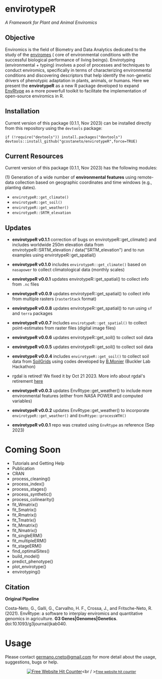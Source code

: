 # envirotypeR
*A Framework for Plant and Animal Enviromics*


## Objective

Enviromics is the field of Biometry and Data Analytics dedicated to the study of the [enviromes](https://en.wikipedia.org/wiki/Envirome) ( core of environmental conditions with the successful biological performance of living beings).
Envirotyping (environmental + typing) involves a pool of processes and techniques to conduct enviromics, specifically in terms of characterizing environmental conditions and discovering descriptors that help identify the non-genetic drivers of phenotypic adaptation in plants, animals, or humans. Here we present the **envirotypeR** as a new R package developed to expand [EnvRtype](https://github.com/allogamous/EnvRtype) as a more powerfull toolkit to facilitate the implementation of open-source enviromics in R.

## Installation 

Current version of this package (0.1.1, Nov 2023)  can be installed directly from this repository
using the `devtools` package:

```
if (!require("devtools")) install.packages("devtools")
devtools::install_github("gcostaneto/envirotypeR",force=TRUE)
```

## Current Resources

Current version of this package (0.1.1, Nov 2023) has the following modules: 

(1) Generation of a wide number of **environmental features** using remote-data collection based on geographic coordinates and time windows (e.g., planting dates).

* `envirotypeR::get_climate()`
* `envirotypeR::get_soil()`
* `envirotypeR::get_weather()`
* `envirotypeR::SRTM_elevation`

## Updates

* **envirotypeR v0.1.1**  correction of bugs on envirotypeR::get_climate() and includes worldwide 250m elevation data from envirotypeR::SRTM_elevation / data("SRTM_elevation") and to run examples using envirotypeR::get_spatial()
  
* **envirotypeR v0.1.0** includes `envirotypeR::get_climate()` based on `nasapower` to collect climatological data (monthly scales)
  
* **envirotypeR v0.0.1** updates envirotypeR::get_spatial() to collect info from `.nc` files
  
* **envirotypeR v0.0.9** updates envirotypeR::get_spatial() to collect info from multiple rasters (`rasterStack` format)
 
* **envirotypeR v0.0.8** updates envirotypeR::get_spatial() to run using `sf` and `terra` packages
  
* **envirotypeR v0.0.7** includes `envirotypeR::get_spatial()` to collect point-estimates from raster files (digital image files)
  
* **envirotypeR v0.0.6** updates envirotypeR::get_soil() to collect soil data
  
* **envirotypeR v0.0.5** updates envirotypeR::get_soil() to collect soil data
  
* **envirotypeR v0.0.4** includes `envirotypeR::get_soil()` to collect soil data from [SoilGrids](https://soilgrids.org/) using codes developed by [B.Monier](https://github.com/btmonier) (Buckler Lab Hackathon)
  
* rgdal is retired! We fixed it by Oct 21 2023. More info about rgdal's retirement [here](https://r-spatial.org/r/2022/04/12/evolution.html)

* **envirotypeR v0.0.3** updates EnvRtype::get_weather() to include more environmental features (either from NASA POWER and computed variables)

* **envirotypeR v0.0.2** updates EnvRtype::get_weather() to incorporate `envirotypeR::get_weather()` and `EnvRtype::processWTH()`

* **envirotypeR v0.0.1** repo was created using `EnvRtype` as reference (Sep 2023)


# Coming Soon

* Tutorials and Getting Help
* Publication
* CRAN
* process_cleaning()
* process_index()
* process_stages() 
* process_synthetic() 
* process_colinearity()
* fit_Wmatrix()
* fit_Smatrix() 
* fit_Rmatrix()
* fit_Tmatrix() 
* fit_Mmatrix() 
* fit_Nmatrix() 
* fit_singleERM()
* fit_multipleERM()
* fit_stageERM()
* find_optimalSites()
* build_model() 
* predict_phenotype()
* plot_envirotype()
* envirotyping()


## Citation

**Original Pipeline**

Costa-Neto, G., Galli, G., Carvalho, H. F., Crossa, J., and Fritsche-Neto, R. (2021). EnvRtype: a software to interplay enviromics and quantitative genomics in agriculture. **G3 Genes|Genomes|Genetics**. doi:10.1093/g3journal/jkab040.

# Usage

Please contact <germano.cneto@gmail.com> for more detail about the usage, suggestions, bugs or help.

<div align='center'>
  
<a href='https://www.free-website-hit-counter.com'><img src='https://www.free-website-hit-counter.com/c.php?d=9&id=159092&s=1' border='0' alt='Free Website Hit Counter'></a><br / ><small><a href='https://www.free-website-hit-counter.com' title="Free Website Hit Counter">Free website hit counter</a></small>

</div>


